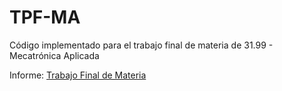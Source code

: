 # TPF-MA
Código implementado para el trabajo final de materia de 31.99 - Mecatrónica Aplicada

Informe: [Trabajo Final de Materia](Informe-TPF-G6.pdf)